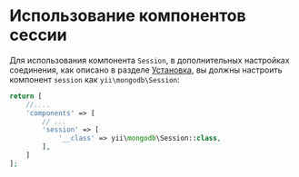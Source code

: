 Использование компонентов сессии
===========================

Для использования компонента `Session`, в дополнительных настройках соединения, как описано в разделе [Установка](installation.md),
вы должны настроить компонент `session` как `yii\mongodb\Session`:

```php
return [
    //....
    'components' => [
        // ...
        'session' => [
            '__class' => yii\mongodb\Session::class,
        ],
    ]
];
```
